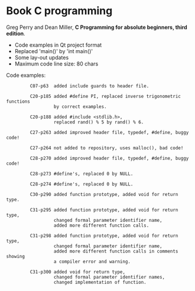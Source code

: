 
# Book C programming

Greg Perry and Dean Miller, **C Programming for absolute beginners, third edition**.

+ Code examples in Qt project format
+ Replaced 'main()' by 'int main()'
+ Some lay-out updates
+ Maximum code line size: 80 chars

Code examples:

             C07-p63  added include guards to header file.
             
             C20-p185 added #define PI, replaced inverse trigonometric functions
                      by correct examples.
                      
             C20-p188 added #include <stdlib.h>,
                      replaced rand() % 5 by rand() % 6.
                      
             C27-p263 added improved header file, typedef, #define, buggy code!
             
             C27-p264 not added to repository, uses malloc(), bad code!
             
             C28-p270 added improved header file, typedef, #define, buggy code!
             
             C28-p273 #define's, replaced 0 by NULL.
             
             C28-p274 #define's, replaced 0 by NULL.
             
             C30-p290 added function prototype, added void for return type.
             
             C31-p295 added function prototype, added void for return type,
                      changed formal parameter identifier name,
                      added more different function calls.
                      
             C31-p298 added function prototype, added void for return type,
                      changed formal parameter identifier name,
                      added more different function calls in comments showing
                      a compiler error and warning.
                      
             C31-p300 added void for return type,
                      changed formal parameter identifier names,
                      changed implementation of function.
